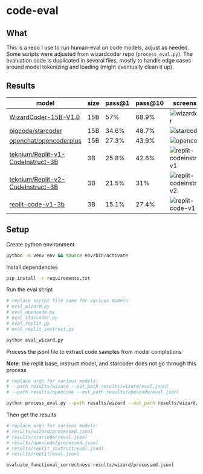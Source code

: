 # code-eval

## What

This is a repo I use to run human-eval on code models, adjust as needed. Some scripts were adjusted from wizardcoder repo (`process_eval.py`). The evaluation code is duplicated in several files, mostly to handle edge cases around model tokenizing and loading (might eventually clean it up).

## Results
 
| model                                                                                         | size | pass@1 | pass@10 | screenshot                                                                                                         |
| --------------------------------------------------------------------------------------------- | ---- | ------ | ------- | ------------------------------------------------------------------------------------------------------------------ |
| [WizardCoder-15B-V1.0](https://huggingface.co/WizardLM/WizardCoder-15B-V1.0)                  | 15B  | 57%    | 68.9%   | ![wizardcoder](https://github.com/abacaj/code-eval/assets/7272343/0b941ff8-b474-4236-bbc0-89d925bbd34e)            |
| [bigcode/starcoder](https://huggingface.co/bigcode/starcoder)                                 | 15B  | 34.6%  | 48.7%   | ![starcoder](https://github.com/abacaj/code-eval/assets/7272343/eb5df978-f56b-4557-a433-8b8fa863a059)              |
| [openchat/opencoderplus](https://huggingface.co/openchat/opencoderplus)                       | 15B  | 27.3%  | 43.9%   | ![opencoder](https://github.com/abacaj/code-eval/assets/7272343/1fa9f5ef-941b-4ea8-981e-c3f258c03fee)              |
| [teknium/Replit-v1-CodeInstruct-3B](https://huggingface.co/teknium/Replit-v1-CodeInstruct-3B) | 3B   | 25.8%  | 42.6%   | ![replit-codeinstruct-v1](https://github.com/abacaj/code-eval/assets/7272343/4fca98d8-2c22-43ce-9639-e998ecb4fedc) |
| [teknium/Replit-v2-CodeInstruct-3B](https://huggingface.co/teknium/Replit-v2-CodeInstruct-3B) | 3B   | 21.5%  | 31%     | ![replit-codeinstruct-v2](https://github.com/abacaj/code-eval/assets/7272343/655aaa1d-0715-4fcd-b9ba-a22b5fddb215) |
| [replit-code-v1-3b](https://huggingface.co/replit/replit-code-v1-3b)                          | 3B   | 15.1%  | 27.4%   | ![replit-code-v1](https://github.com/abacaj/code-eval/assets/7272343/53375b9e-9054-4e8d-936a-1b1e7d13c291)         |


## Setup

Create python environment

```sh
python -m venv env && source env/bin/activate
```

Install dependencies

```sh
pip install -r requirements.txt
```

Run the eval script

```sh
# replace script file name for various models:
# eval_wizard.py
# eval_opencode.py
# eval_starcoder.py
# eval_replit.py
# eval_replit_instruct.py

python eval_wizard.py
```

Process the jsonl file to extract code samples from model completions

**Note**: the replit base, instruct model, and starcoder does not go through this process

```sh
# replace args for various models:
# --path results/wizard --out_path results/wizard/eval.jsonl
# --path results/opencode --out_path results/opencode/eval.jsonl

python process_eval.py --path results/wizard --out_path results/wizard/processed.jsonl --add_prompt
```

Then get the results

```sh
# replace args for various models:
# results/wizard/processed.jsonl
# results/starcoder/eval.jsonl
# results/opencode/processed.jsonl
# results/replit_instruct/eval.jsonl
# results/replit/eval.jsonl

evaluate_functional_correctness results/wizard/processed.jsonl
```
